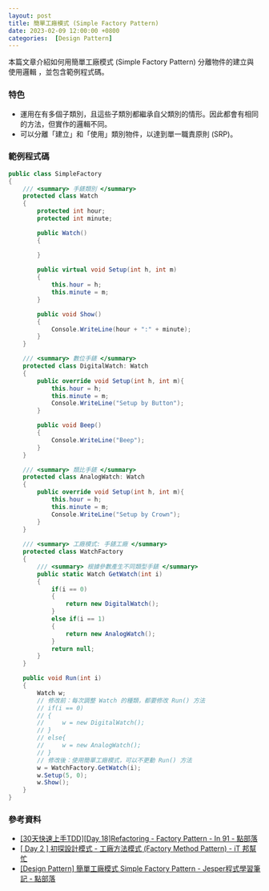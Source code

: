 ```yaml
---
layout: post
title: 簡單工廠模式 (Simple Factory Pattern)
date: 2023-02-09 12:00:00 +0800
categories:  [Design Pattern]
---
```


本篇文章介紹如何用簡單工廠模式 (Simple Factory Pattern) 分離物件的建立與使用邏輯 ，並包含範例程式碼。

### 特色

- 運用在有多個子類別，且這些子類別都繼承自父類別的情形。因此都會有相同的方法，但實作的邏輯不同。
- 可以分離「建立」和「使用」類別物件，以達到單一職責原則 (SRP)。

### 範例程式碼

```cs
public class SimpleFactory
{
    /// <summary> 手錶類別 </summary>
    protected class Watch
    {
        protected int hour;
        protected int minute;

        public Watch()
        {

        }
        
        public virtual void Setup(int h, int m)
        {
            this.hour = h;
            this.minute = m;
        }

        public void Show()
        {
            Console.WriteLine(hour + ":" + minute);
        }
    }

    /// <summary> 數位手錶 </summary>
    protected class DigitalWatch: Watch
    {
        public override void Setup(int h, int m){
            this.hour = h;
            this.minute = m;
            Console.WriteLine("Setup by Button");
        }

        public void Beep()
        {
            Console.WriteLine("Beep");
        }
    }

    /// <summary> 類比手錶 </summary>
    protected class AnalogWatch: Watch
    {
        public override void Setup(int h, int m){
            this.hour = h;
            this.minute = m;
            Console.WriteLine("Setup by Crown");
        }
    }
    
    /// <summary> 工廠模式: 手錶工廠 </summary>
    protected class WatchFactory
    {
        /// <summary> 根據參數產生不同類型手錶 </summary>
        public static Watch GetWatch(int i)
        {
            if(i == 0)
            {
                return new DigitalWatch();
            }
            else if(i == 1)
            {
                return new AnalogWatch();
            }
            return null;
        }
    }

    public void Run(int i)
    {
        Watch w;
        // 修改前：每次調整 Watch 的種類，都要修改 Run() 方法
        // if(i == 0)
        // {
        //     w = new DigitalWatch();
        // }
        // else{
        //     w = new AnalogWatch();
        // }
        // 修改後：使用簡單工廠模式，可以不更動 Run() 方法
        w = WatchFactory.GetWatch(i);
        w.Setup(5, 0);
        w.Show();
    }
}
```

### 參考資料

- [[30天快速上手TDD][Day 18]Refactoring - Factory Pattern - In 91 - 點部落](https://dotblogs.com.tw/hatelove/2013/01/02/learning-tdd-in-30-days-day18-refactoring-with-factory-pattern)
- [[ Day 2 ] 初探設計模式 - 工廠方法模式 (Factory Method Pattern) - iT 邦幫忙](https://ithelp.ithome.com.tw/articles/10202075)
- [[Design Pattern] 簡單工廠模式 Simple Factory Pattern - Jesper程式學習筆記 - 點部落](https://dotblogs.com.tw/JesperLai/2018/04/14/225256)